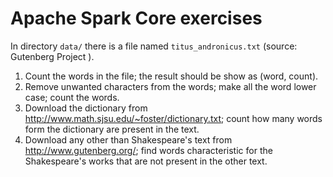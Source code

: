 Apache Spark Core exercises
===========================

In directory `data/` there is a file named `titus_andronicus.txt` (source: Gutenberg Project ).

1. Count the words in the file; the result should be show as (word, count).
2. Remove unwanted characters from the words; make all the word lower case; count the words.
3. Download the dictionary from http://www.math.sjsu.edu/~foster/dictionary.txt; count how many words form the dictionary are present in the text.
4. Download any other than Shakespeare's text from http://www.gutenberg.org/; find words characteristic for the Shakespeare's works that are not present in the other text. 

